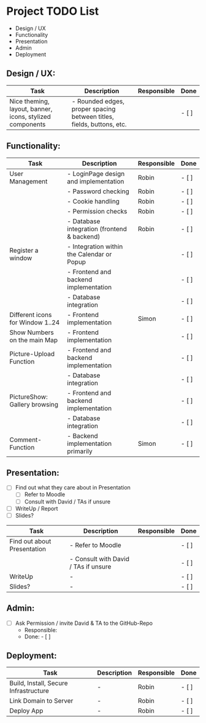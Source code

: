 # Project TODO List

- Design / UX
- Functionality
- Presentation
- Admin
- Deployment

## Design / UX:

| Task                                                      | Description                                             | Responsible   | Done  |
|-----------------------------------------------------------|---------------------------------------------------------|---------------|-------|
| Nice theming, layout, banner, icons, stylized components   | - Rounded edges, proper spacing between titles, fields, buttons, etc. |         | - [ ] |

## Functionality:

| Task                           | Description                                             | Responsible   | Done  |
|--------------------------------|---------------------------------------------------------|---------------|-------|
| User Management                | - LoginPage design and implementation                  | Robin        | - [ ] |
|                                | - Password checking                                    | Robin        | - [ ] |
|                                | - Cookie handling                                      | Robin        | - [ ] |
|                                | - Permission checks                                    | Robin        | - [ ] |
|                                | - Database integration (frontend & backend)            | Robin        | - [ ] |
| Register a window               | - Integration within the Calendar or Popup            |         | - [ ] |
|                                | - Frontend and backend implementation                   |         | - [ ] |
|                                | - Database integration                                 |         | - [ ] |
| Different icons for Window 1..24 | - Frontend implementation                            |   Simon      | - [ ] |
| Show Numbers on the main Map    | - Frontend implementation                               |         | - [ ] |
| Picture-Upload Function         | - Frontend and backend implementation                   |         | - [ ] |
|                                | - Database integration                                 |         | - [ ] |
| PictureShow: Gallery browsing   | - Frontend and backend implementation                   |         | - [ ] |
|                                | - Database integration                                 |         | - [ ] |
| Comment-Function                | - Backend implementation primarily                     | Simon        | - [ ] |

## Presentation:
- [ ] Find out what they care about in Presentation
  - [ ] Refer to Moodle
  - [ ] Consult with David / TAs if unsure
- [ ] WriteUp / Report
- [ ] Slides?

| Task                           | Description                                             | Responsible   | Done  |
|--------------------------------|---------------------------------------------------------|---------------|-------|
| Find out about Presentation     | - Refer to Moodle                                      |         | - [ ] |
|                                | - Consult with David / TAs if unsure                    |         | - [ ] |
| WriteUp                        | -                                                     |         | - [ ] |
| Slides?                         | -                                                     |         | - [ ] |

## Admin:
- [ ] Ask Permission / invite David & TA to the GitHub-Repo
  - Responsible: 
  - Done: - [ ]

## Deployment:

| Task                           | Description                                             | Responsible   | Done  |
|--------------------------------|---------------------------------------------------------|---------------|-------|
| Build, Install, Secure Infrastructure | -                                              | Robin        | - [ ] |
| Link Domain to Server           | -                                                     | Robin        | - [ ] |
| Deploy App                      | -                                                     | Robin        | - [ ] |
